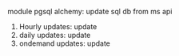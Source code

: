 module pgsql alchemy:
update sql db from ms api
1. Hourly updates: update
2. daily updates: update
3. ondemand updates: update
